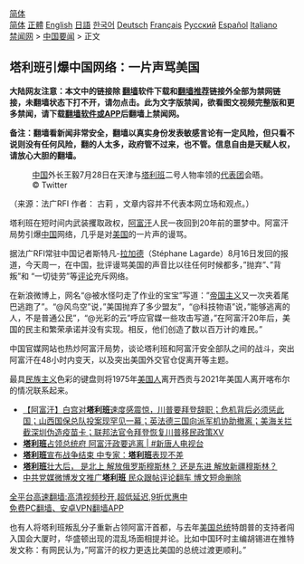  <!-- 面包屑导航 --> <div class="breadcrumb"><!-- GTranslate: https://gtranslate.io/ -->  <div class="switcher notranslate">  <div class="selected">  <a href="#" onclick="return false;"> 简体</a>  </div>  <div class="option">  <a href="https://www.bannedbook.org" onclick="doGTranslate('zh-CN|zh-CN');jQuery('div.switcher div.selected a').html(jQuery(this).html());return false;" title="简体中文" class="nturl selected"> 简体</a>  <a href="https://www.bannedbook.org/zh-tw/" onclick="doGTranslate('zh-CN|zh-TW');jQuery('div.switcher div.selected a').html(jQuery(this).html());return false;" title="繁體中文" class="nturl"> 正體</a>  <a href="https://www.bannedbook.org/en/" onclick="doGTranslate('zh-CN|en');jQuery('div.switcher div.selected a').html(jQuery(this).html());return false;" title="English" class="nturl"> English</a>  <a href="https://www.bannedbook.org/ja/" onclick="doGTranslate('zh-CN|ja');jQuery('div.switcher div.selected a').html(jQuery(this).html());return false;" title="日本語" class="nturl"> 日語</a>  <a href="https://www.bannedbook.org/ko/" onclick="doGTranslate('zh-CN|ko');jQuery('div.switcher div.selected a').html(jQuery(this).html());return false;" title="한국어" class="nturl"> 한국어</a>  <a href="https://www.bannedbook.org/de/" onclick="doGTranslate('zh-CN|de');jQuery('div.switcher div.selected a').html(jQuery(this).html());return false;" title="Deutsch" class="nturl"> Deutsch</a>  <a href="https://www.bannedbook.org/fr/" onclick="doGTranslate('zh-CN|fr');jQuery('div.switcher div.selected a').html(jQuery(this).html());return false;" title="Français" class="nturl"> Français</a>  <a href="https://www.bannedbook.org/ru/" onclick="doGTranslate('zh-CN|ru');jQuery('div.switcher div.selected a').html(jQuery(this).html());return false;" title="Русский" class="nturl"> Русский</a>  <a href="https://www.bannedbook.org/es/" onclick="doGTranslate('zh-CN|es');jQuery('div.switcher div.selected a').html(jQuery(this).html());return false;" title="Español" class="nturl"> Español</a>  <a href="https://www.bannedbook.org/it/" onclick="doGTranslate('zh-CN|it');jQuery('div.switcher div.selected a').html(jQuery(this).html());return false;" title="Italiano" class="nturl"> Italiano</a>  </div>  </div>      <div class='breadcrumb-sub'><!-- Breadcrumb NavXT 6.3.0 --> <a href="https://www.bannedbook.org/" class="home">禁闻网</a> &gt; <a href="https://www.bannedbook.org/bnews/headline/" class="category">中国要闻</a> &gt; 正文</div></div><h2>塔利班引爆中国网络：一片声骂美国</h2> <p class="notice"><b>大陆网友注意：本文中的链接除 <a href="https://github.com/bannedbook/fanqiang" >翻墙</a>软件下载和<a href="https://github.com/killgcd/justmysocks/blob/master/README.md">翻墙推荐</a>链接外全部为禁网链接，未翻墙状态下打不开，请勿点击。此为文字版禁闻，欲看图文视频完整版和更多禁闻，请下载<a href="https://github.com/bannedbook/fanqiang">翻墙软件或APP</a>后翻墙上禁闻网。</p><p>备注：翻墙看新闻非常安全，翻墙以真实身份发表敏感言论有一定风险，但只看不说则没有任何风险，翻的人太多，政府管不过来，也不管。信息自由是天赋人权，请放心大胆的翻墙。</b></p>  <div class="entry"> <figure>                <figcaption>                <a href="https://www.bannedbook.org/bnews/tag/%E4%B8%AD%E5%9B%BD/" class="st_tag internal_tag" rel="tag" title="标签 中国 下的日志">中国</a>外长王毅7月28日在天津与<a href="https://www.bannedbook.org/bnews/tag/%e5%a1%94%e5%88%a9%e7%8f%ad/" class="st_tag internal_tag" rel="tag" title="标签 塔利班 下的日志">塔利班</a>二号人物率领的<a href="https://www.bannedbook.org/bnews/tag/%E4%BB%A3%E8%A1%A8%E5%9B%A2/" class="st_tag internal_tag" rel="tag" title="标签 代表团 下的日志">代表团</a>会晤。                © Twitter            </figcaption></figure> <p>（来源：法广RFI                                      作者：                                                                                                     古莉                                                                                            ，文章内容并不代表本网立场和观点。）</p> <p >                    塔利班在短时间内武装攫取政权，<a href="https://www.bannedbook.org/bnews/tag/%e9%98%bf%e5%af%8c%e6%b1%97/" class="st_tag internal_tag" rel="tag" title="标签 阿富汗 下的日志">阿富汗</a>人民一夜回到20年前的噩梦中。阿富汗局势引爆<span class='wp_keywordlink_affiliate'><a href="https://www.bannedbook.org/" title="中国" target="_blank">中国</a></span>网络，几乎是对<a href="https://www.bannedbook.org/bnews/tag/%e7%be%8e%e5%9b%bd/" class="st_tag internal_tag" rel="tag" title="标签 美国 下的日志">美国</a>的一片声的谩骂。                </p>  <p>据法广RFI常驻中国记者斯特凡-<a href="https://www.bannedbook.org/bnews/tag/%E6%8B%89%E5%8A%A0%E5%BE%B7/" class="st_tag internal_tag" rel="tag" title="标签 拉加德 下的日志">拉加德</a>（Stéphane Lagarde）8月16日发回的报道，今天周一，在中国，批评谩骂美国的声音比以往任何时候都多，&#8221;抛弃&#8221;、&#8221;背叛&#8221;和 &#8220;一切徒劳&#8221;等<span class='wp_keywordlink_affiliate'><a href="https://www.bannedbook.org/bnews/comments/" title="新闻评论" target="_blank">评论</a></span>充斥网络。</p> <p>在新浪微博上，网名“@被水怪叼走了作业的宝宝”写道：&#8221;<a href="https://www.bannedbook.org/bnews/tag/%E5%B8%9D%E5%9B%BD%E4%B8%BB%E4%B9%89/" class="st_tag internal_tag" rel="tag" title="标签 帝国主义 下的日志">帝国主义</a>又一次夹着尾巴逃跑了&#8221;。“@风鸟空”说，&#8221;美国抛弃了多少盟友&#8221;，“@科技物语”说，&#8221;能够逃离的人，不是普通公民&#8221;，“@光彩的云”呼应官媒一些攻击写道，&#8221;在阿富汗20年后，美国的民主和繁荣承诺并没有实现。相反，他们创造了数以百万计的难民。&#8221;</p>  <p>中国官媒网站也热炒阿富汗局势，谈论塔利班和阿富汗安全部队之间的战斗，突出阿富汗在48小时内变天，以及突出美国外交官仓促离开等主题。</p> <p>最具<span class='wp_keywordlink'><a href="https://www.bannedbook.org/forum11/topic333.html" title="禁片：民族主义和三座大山" target="_blank">民族主义</a></span>色彩的键盘则将1975年<a href="https://www.bannedbook.org/bnews/tag/%E7%BE%8E%E5%9B%BD%E4%BA%BA/" class="st_tag internal_tag" rel="tag" title="标签 美国人 下的日志">美国人</a>离开西贡与2021年美国人离开喀布尔的情况联系起来。</p>  <ul class='op-related-articles' title='相关阅读'> <li><a href='https://www.bannedbook.org/bnews/bannedvideo/20210817/1607515.html' target='_blank'>【阿富汗】白宫对<b>塔利班</b>速度感震惊，川普要拜登辞职；危机背后必须惩此国；山西国保总队投案现罕见一幕；英法德三国向派军机协助撤离；美海关拦截深圳伪造疫苗卡；联邦法官令拜登恢复川普移民政策XV</a></li> <li><a href='https://www.bannedbook.org/bnews/bannedvideo/20210817/1607510.html' target='_blank'><b>塔利班</b>占领总统府 阿富汗政要逃离 | #新唐人电视台</a></li> <li><a href='https://www.bannedbook.org/bnews/baitai/20210817/1607485.html' target='_blank'><b>塔利班</b>宣布战争结束 中专家：<b>塔利班</b>表现不差</a></li> <li><a href='https://www.bannedbook.org/bnews/bannedvideo/20210817/1607477.html' target='_blank'><b>塔利班</b>壮大后， 是北上 解放俄罗斯穆斯林？  还是东进 解放新疆穆斯林？</a></li> <li><a href='https://www.bannedbook.org/bnews/cnnews/20210817/1607476.html' target='_blank'>中共党媒微博发文推广<b>塔利班</b> 民众跟帖评论翻车 博文短命删除</a></li> </ul> <p class="texttj"> <a href="https://github.com/bannedbook/fanqiang/wiki/V2ray%E6%9C%BA%E5%9C%BA" target="_blank">全平台高速翻墙:高清视频秒开,超低延迟,9折优惠中</a><br/> <a href="https://github.com/bannedbook/fanqiang/wiki/%E7%A6%81%E9%97%BB%E7%BD%91%E5%AE%89%E5%8D%93%E7%BF%BB%E5%A2%99%E6%96%B0%E9%97%BBAPP" target="_blank">免费PC翻墙、安卓VPN翻墙APP</a></p><p>也有人将塔利班叛乱分子重新占领阿富汗首都，与去年<a href="https://www.bannedbook.org/bnews/tag/%e7%be%8e%e5%9b%bd%e6%80%bb%e7%bb%9f/" class="st_tag internal_tag" rel="tag" title="标签 美国总统 下的日志">美国总统</a>特朗普的支持者闯入国会大厦时，华盛顿出现的混乱场面相提并论。比如中国环时主编胡锡进在推特发文称：有网民认为，&#8221;阿富汗的权力更迭比美国的总统过渡更顺利。&#8221;</p> <a name='sharetosocial'></a>  <div style="margin-bottom:5px;padding-bottom:5px;clear:both"> <div id="archive-pix-1" class="banner-ads"> <!-- AuctionX Display platform tag START --> <div id="26318x728x90x621x_ADSLOT2" clicktrack="%%CLICK_URL_ESC%%"></div> <!-- AuctionX Display platform tag END --> </div> <div id="archive-pix-2" class="banner-ads"> <!-- AuctionX Display platform tag START --> <div id="26315x300x250x621x_ADSLOT2" clicktrack="%%CLICK_URL_ESC%%"></div> <!-- AuctionX Display platform tag END --> </div> </div>  <div id="archive-pix-1" class="banner-ads"> <!-- AuctionX Display platform tag START --> <div id="26318x728x90x621x_ADSLOT3" clicktrack="%%CLICK_URL_ESC%%"></div> <!-- AuctionX Display platform tag END --> </div> </div><!--END ENTRY--> 